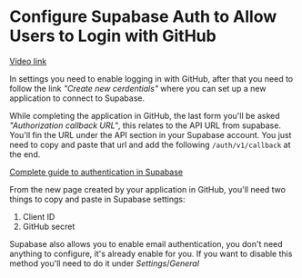 # Configure Supabase Auth to Allow Users to Login with GitHub

[Video link](https://www.egghead.io/lessons/supabase-configure-supabase-auth-to-allow-users-to-login-with-github?pl=supabase-84e58958)


<TimeStamp start="0:04" end="0:20">

In settings you need to enable logging in with GitHub, after that you need to follow the link *"Create new cerdentials"* where you can set up a new application to connect to Supabase. 

</TimeStamp>

<TimeStamp start="0:52" end="1:17">

While completing the application in GitHub, the last form you'll be asked *"Authorization callback URL"*, this relates to the API URL from supabase. You'll fin the URL under the API section in your Supabase account. You just need to copy and paste that url and add the following `/auth/v1/callback`  at the end. 

</TimeStamp>

<TimeStamp start="1:25" end="1:30">

[Complete guide to authentication in Supabase](https://supabase.io/docs/guides/auth)


</TimeStamp>

<TimeStamp start="1:25" end="1:30">

From the new page created by your application in GitHub, you'll need two things to copy and paste in Supabase settings: 

1. Client ID
2. GitHub secret 

</TimeStamp>

<TimeStamp start="1:25" end="1:30">

Supabase also allows you to enable email authentication, you don't need anything to configure, it's already enable for you. If you want to disable this method you'll need to do it under *Settings*/*General*

</TimeStamp>

